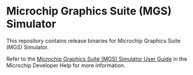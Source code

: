 # Microchip Graphics Suite (MGS) Simulator
This repository contains release binaries for Microchip Graphics Suite (MGS) Simulator.

Refer to the [Microchip Graphics Suite (MGS) Simulator User Guide](https://developerhelp.microchip.com/xwiki/bin/view/software-tools/mgs/mgs-harmony-guide/simulator/) in the Microchip Developer Help for more information.